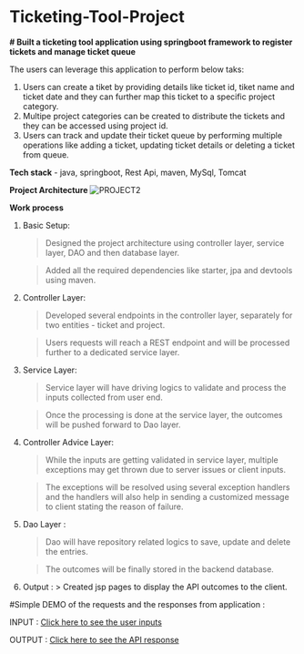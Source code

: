 # Ticketing-Tool-Project
**# Built a ticketing tool application using springboot framework to register tickets and manage ticket queue**

The users can leverage this application to perform below taks:

1) Users can create a tiket by providing details like ticket id, tiket name and ticket date and they can further map this ticket to a specific project category.
2) Multipe project categories can be created to distribute the tickets and they can be accessed using project id.
3) Users can track and update their ticket queue by performing multiple operations like adding a ticket, updating ticket details or deleting a ticket from queue.
   

**Tech stack** - java, springboot, Rest Api, maven, MySql, Tomcat



**Project Architecture**
![PROJECT2](https://github.com/anshu076/Ticketing-Tool-Project/assets/73514877/0f2ac580-4468-449d-830e-20405075d18b)

**Work process**

1) Basic Setup:
   
   > Designed the project architecture using controller layer, service layer, DAO and then database layer.
   
   > Added all the required dependencies like starter, jpa and devtools using maven.

2) Controller Layer:
   
   > Developed several endpoints in the controller layer, separately for two entities - ticket and project.
   
   > Users requests will reach a REST endpoint and will be processed further to a dedicated service layer.

3) Service Layer:

   > Service layer will have driving logics to validate and process the inputs collected from user end.
   
   > Once the processing is done at the service layer, the outcomes will be pushed forward to Dao layer.

4) Controller Advice Layer:

   > While the inputs are getting validated in service layer, multiple exceptions may get thrown due to server issues or client inputs.
   
   > The exceptions will be resolved using several exception handlers and the handlers will also help in sending a customized message to client stating the reason 
      of failure.

5) Dao Layer :
   
   > Dao will have repository related logics to save, update and delete the entries.
   
   > The outcomes will be finally stored in the backend database.

6) Output : > Created jsp pages to display the API outcomes to the client.


#Simple DEMO of the requests and the responses from application :

INPUT :
[Click here to see the user inputs](https://drive.google.com/file/d/1Dfm-qtmk4GbthCtAvMwWuqn3UkO13Yc9/view?usp=drivesdk) 

OUTPUT :
[Click here to see the API response](https://drive.google.com/file/d/1DeRPfJYkQp_Z8yjXToy2EBDBIzIVw0sm/view?usp=drivesdk) 










